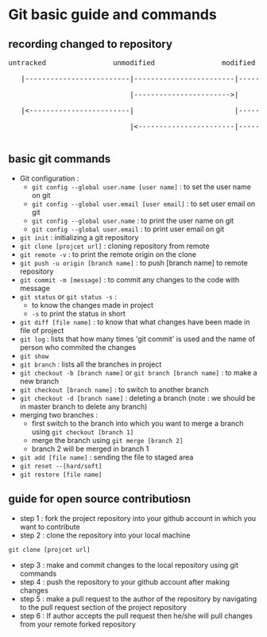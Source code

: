 # Git basic guide and commands

## recording changed to repository
<pre>
untracked                unmodified                modified                staged <br>
   |-------------------------|------------------------|---------------------->| <br>
                             |----------------------->|                       | <br>
   |<------------------------|                        |---------------------->| <br>
                             |<-----------------------|-----------------------| <br>
</pre>

## basic git commands
* Git configuration :
    * ``` git config --global user.name [user name] ``` : to set the user name on git
    * ``` git config --global user.email [user email] ``` : to set user email on git
    * ``` git config --global user.name ``` : to print the user name on git
    * ``` git config --global user.email ``` : to print user email on git
* ``` git init ``` : initializing a git repository
* ``` git clone [projcet url] ``` : cloning repository from remote
* ``` git remote -v ``` : to print the remote origin on the clone
* ``` git push -u origin [branch name] ``` : to push [branch name] to remote repository
* ``` git commit -m [message] ``` : to commit any changes to the code with message
* ``` git status ``` or ``` git status -s ``` :
    * to know the changes made in project
    * ``` -s ``` to print the status in short
* ``` git diff [file name] ``` : to know that what changes have been made in file of project
* ``` git log ``` : lists that how many times 'git commit' is used and the name of person who commited the changes
* ``` git show ```
* ``` git branch ``` : lists all the branches in project
* ``` git checkout -b [branch name] ``` or ``` git branch [branch name] ``` : to make a new branch
* ``` git checkout [branch name] ``` : to switch to another branch
* ``` git checkout -d [branch name] ``` : deleting a branch (note : we should be in master branch to delete any branch)
* merging two branches :
   * first switch to the branch into which you want to merge a branch using ``` git checkout [branch 1] ```
   * merge the branch using ``` git merge [branch 2] ```
   * branch 2 will be merged in branch 1
* ``` git add [file name] ``` : sending the file to staged area
* ``` git reset --[hard/soft] ```
* ``` git restore [file name] ```

## guide for open source contributiosn
* step 1 : fork the project repository into your github account in which you want to contribute
* step 2 : clone the repository into your local machine
```sh
git clone [projcet url]
```
* step 3 : make and commit changes to the local repository using git commands
* step 4 : push the repository to your github account after making changes
* step 5 : make a pull request to the author of the repository by navigating to the pull request section of the project repository
* step 6 : If author accepts the pull request then he/she will pull changes from your remote forked repository
